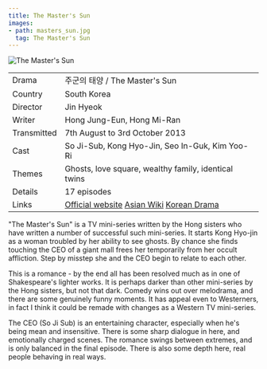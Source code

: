 ```yaml
---
title: The Master's Sun
images:
- path: masters_sun.jpg
  tag: The Master's Sun
---
```

![The Master's Sun](masters_sun.jpg)

| | |
|-|-|
Drama|&#51452;&#44400;&#51032; &#53468;&#50577; / The Master's Sun
Country|South Korea
Director|Jin Hyeok
Writer|Hong Jung-Eun, Hong Mi-Ran
Transmitted|7th August to 3rd October 2013
Cast|So Ji-Sub, Kong Hyo-Jin, Seo In-Guk, Kim Yoo-Ri
Themes|Ghosts, love square, wealthy family, identical twins
Details|17 episodes
Links|[Official website](http://tv.sbs.co.kr/juguntaeyang/) [Asian Wiki](http://asianwiki.com/The_Master%27s_Sun) [Korean Drama](https://www.koreandrama.org/the-masters-sun/)

"The Master's Sun"
is a TV mini-series written by the Hong sisters who have written
a number of successful such mini-series.  It starts Kong Hyo-jin as
a woman troubled by her ability to see ghosts.  By chance she
finds touching the CEO of a giant mall frees her temporarily
from her occult affliction.  Step by misstep she and the CEO
begin to relate to each other.

This is a romance - by the end all has been resolved much as in
one of Shakespeare's lighter works.  It is perhaps darker than other
mini-series by the Hong sisters, but not that dark.  Comedy
wins out over melodrama, and there are some genuinely funny
moments.  It has appeal even to Westerners, in fact I think
it could be remade with changes as a Western TV mini-series.

The CEO (So Ji Sub) is an entertaining character, especially
when he's being mean and insensitive.  There is some sharp
dialogue in here, and emotionally charged scenes.  The romance
swings between extremes, and is only balanced in the final
episode.  There is also some depth here, real people behaving
in real ways.

